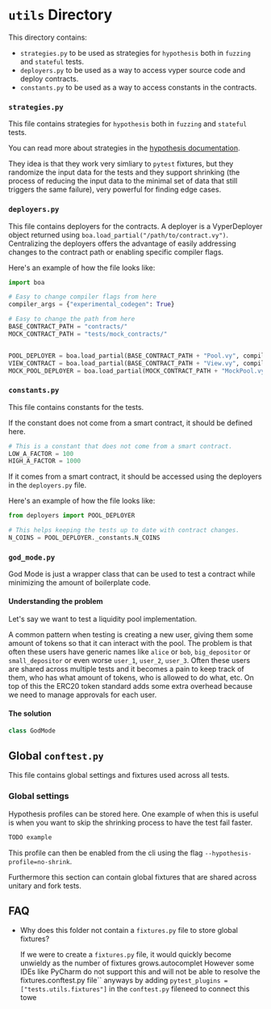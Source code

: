 # `utils` Directory

This directory contains:
- `strategies.py` to be used as strategies for `hypothesis` both in `fuzzing` and `stateful` tests.
- `deployers.py` to be used as a way to access vyper source code and deploy contracts.
- `constants.py` to be used as a way to access constants in the contracts.

### `strategies.py`

This file contains strategies for `hypothesis` both in `fuzzing` and `stateful` tests.

You can read more about strategies in the [hypothesis documentation](https://hypothesis.readthedocs.io/en/latest/data.html#strategies).

They idea is that they work very simliary to `pytest` fixtures, but they randomize the input data for the tests and they support shrinking (the process of reducing the input data to the minimal set of data that still triggers the same failure), very powerful for finding edge cases.

### `deployers.py`

This file contains deployers for the contracts. A deployer is a VyperDeployer object returned using `boa.load_partial("/path/to/contract.vy")`. Centralizing the deployers offers the advantage of easily addressing changes to the contract path or enabling specific compiler flags.

Here's an example of how the file looks like:
```python
import boa

# Easy to change compiler flags from here
compiler_args = {"experimental_codegen": True}

# Easy to change the path from here
BASE_CONTRACT_PATH = "contracts/"
MOCK_CONTRACT_PATH = "tests/mock_contracts/"


POOL_DEPLOYER = boa.load_partial(BASE_CONTRACT_PATH + "Pool.vy", compiler_args=compiler_args)
VIEW_CONTRACT = boa.load_partial(BASE_CONTRACT_PATH + "View.vy", compiler_args=compiler_args)
MOCK_POOL_DEPLOYER = boa.load_partial(MOCK_CONTRACT_PATH + "MockPool.vy", compiler_args=compiler_args)
```

### `constants.py`

This file contains constants for the tests.

If the constant does not come from a smart contract, it should be defined here.

```python
# This is a constant that does not come from a smart contract.
LOW_A_FACTOR = 100
HIGH_A_FACTOR = 1000
```

If it comes from a smart contract, it should be accessed using the deployers in the `deployers.py` file.


Here's an example of how the file looks like:
```python
from deployers import POOL_DEPLOYER

# This helps keeping the tests up to date with contract changes.
N_COINS = POOL_DEPLOYER._constants.N_COINS
```

### `god_mode.py`

God Mode is just a wrapper class that can be used to test a contract while minimizing the amount of boilerplate code.

#### Understanding the problem

Let's say we want to test a liquidity pool implementation. 

A common pattern when testing is creating a new user, giving them some amount of tokens so that it can interact with the pool. The problem is that often these users have generic names like `alice` or `bob`, `big_depositor` or `small_depositor` or even worse `user_1`, `user_2`, `user_3`. Often these users are shared across multiple tests and it becomes a pain to keep track of them, who has what amount of tokens, who is allowed to do what, etc. On top of this the ERC20 token standard adds some extra overhead because we need to manage approvals for each user.

#### The solution

```python
class GodMode
```


## Global `conftest.py`

This file contains global settings and fixtures used across all tests.

### Global settings
Hypothesis profiles can be stored here. One example of when this is useful is when you want to skip the shrinking process to have the test fail faster.

```python
TODO example
```

This profile can then be enabled from the cli using the flag `--hypothesis-profile=no-shrink`.

Furthermore this section can contain global fixtures that are shared across unitary and fork tests.

## FAQ
- Why does this folder not contain a `fixtures.py` file to store global fixtures? 

    If we were to create a `fixtures.py` file, it would quickly become unwieldy as the number of fixtures grows.autocomplet However some IDEs like PyCharm do not support this and will not be able to resolve the fixtures.conftest.py file`` anyways by adding `pytest_plugins = ["tests.utils.fixtures"]` in the `conftest.py` fileneed to connect this towe